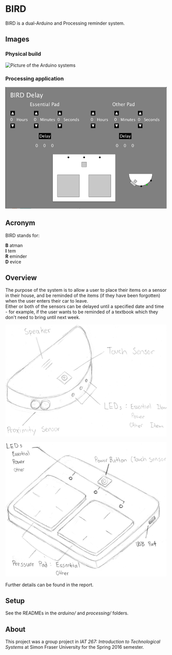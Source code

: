 # BIRD

BIRD is a dual-Arduino and Processing reminder system.

## Images

### Physical build

![Picture of the Arduino systems](img/picture-m3.png)

### Processing application

![Picture of the Processing application interface](img/processing-application.png)

## Acronym

BIRD stands for:

**B** atman  
**I** tem  
**R** eminder  
**D** evice

## Overview

The purpose of the system is to allow a user to place their items on a sensor in their house, and be reminded of the items (if they have been forgotten) when the user enters their car to leave.  
Either or both of the sensors can be delayed until a specified date and time - for example, if the user wants to be reminded of a textbook which they don't need to bring until next week.

![Diagram of car system](img/sketch-c-box.png)

![Diagram of sensor system](img/sketch-p-pad.png)

Further details can be found in the report.

## Setup

See the READMEs in the *arduino/* and *processing/* folders.

## About

This project was a group project in *IAT 267: Introduction to Technological Systems* at Simon Fraser University for the Spring 2016 semester.
